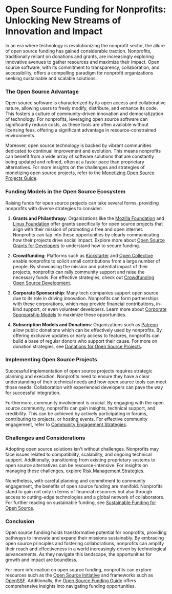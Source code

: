 # Open Source Funding for Nonprofits: Unlocking New Streams of Innovation and Impact

In an era where technology is revolutionizing the nonprofit sector, the allure of open source funding has gained considerable traction. Nonprofits, traditionally reliant on donations and grants, are increasingly exploring innovative avenues to gather resources and maximize their impact. Open source software, with its commitment to transparency, collaboration, and accessibility, offers a compelling paradigm for nonprofit organizations seeking sustainable and scalable solutions.

### The Open Source Advantage

Open source software is characterized by its open access and collaborative nature, allowing users to freely modify, distribute, and enhance its code. This fosters a culture of community-driven innovation and democratization of technology. For nonprofits, leveraging open source software can significantly reduce costs, as these tools are often available without licensing fees, offering a significant advantage in resource-constrained environments.

Moreover, open source technology is backed by vibrant communities dedicated to continual improvement and evolution. This means nonprofits can benefit from a wide array of software solutions that are constantly being updated and refined, often at a faster pace than proprietary alternatives. For more insights on the challenges and strategies of monetizing open source projects, refer to the [Monetizing Open Source Projects Guide](https://www.license-token.com/wiki/monetizing-open-source-projects-guide).

### Funding Models in the Open Source Ecosystem

Raising funds for open source projects can take several forms, providing nonprofits with diverse strategies to consider:

1. **Grants and Philanthropy**: Organizations like the [Mozilla Foundation](https://foundation.mozilla.org/) and [Linux Foundation](https://www.linuxfoundation.org/) offer grants specifically for open source projects that align with their mission of promoting a free and open internet. Nonprofits can tap into these opportunities by clearly communicating how their projects drive social impact. Explore more about [Open Source Grants for Developers](https://www.license-token.com/wiki/open-source-grants-for-developers) to understand how to secure funding.

2. **Crowdfunding**: Platforms such as [Kickstarter](https://www.kickstarter.com/) and [Open Collective](https://opencollective.com/) enable nonprofits to solicit small contributions from a large number of people. By showcasing the mission and potential impact of their projects, nonprofits can rally community support and raise the necessary funds. For effective strategies, check out [Crowdfunding Open Source Development](https://www.license-token.com/wiki/crowdfunding-open-source-development).

3. **Corporate Sponsorship**: Many tech companies support open source due to its role in driving innovation. Nonprofits can form partnerships with these corporations, which may provide financial contributions, in-kind support, or even volunteer developers. Learn more about [Corporate Sponsorship Models](https://www.license-token.com/wiki/corporate-sponsorship-models) to maximize these opportunities.

4. **Subscription Models and Donations**: Organizations such as [Patreon](https://www.patreon.com/) allow public donations which can be effectively used by nonprofits. By offering exclusive updates or early access to features, nonprofits can build a base of regular donors who support their cause. For more on donation strategies, see [Donations for Open Source Projects](https://www.license-token.com/wiki/donations-for-open-source-projects).

### Implementing Open Source Projects

Successful implementation of open source projects requires strategic planning and execution. Nonprofits need to ensure they have a clear understanding of their technical needs and how open source tools can meet those needs. Collaboration with experienced developers can pave the way for successful integration.

Furthermore, community involvement is crucial. By engaging with the open source community, nonprofits can gain insights, technical support, and credibility. This can be achieved by actively participating in forums, contributing to projects, or hosting events. For effective community engagement, refer to [Community Engagement Strategies](https://www.license-token.com/wiki/community-engagement-strategies).

### Challenges and Considerations

Adopting open source solutions isn't without challenges. Nonprofits may face issues related to compatibility, scalability, and ongoing technical support. Additionally, transitioning from existing proprietary systems to open source alternatives can be resource-intensive. For insights on managing these challenges, explore [Risk Management Strategies](https://www.license-token.com/wiki/risk-management-strategies).

Nonetheless, with careful planning and commitment to community engagement, the benefits of open source funding are manifold. Nonprofits stand to gain not only in terms of financial resources but also through access to cutting-edge technologies and a global network of collaborators. For further reading on sustainable funding, see [Sustainable Funding for Open Source](https://www.license-token.com/wiki/sustainable-funding-for-open-source).

### Conclusion

Open source funding holds transformative potential for nonprofits, providing pathways to innovate and expand their missions sustainably. By embracing open source principles and fostering collaborations, nonprofits can amplify their reach and effectiveness in a world increasingly driven by technological advancements. As they navigate this landscape, the opportunities for growth and impact are boundless.

For more information on open source funding, nonprofits can explore resources such as the [Open Source Initiative](https://opensource.org/) and frameworks such as [OpenSSF](https://openssf.org/). Additionally, the [Open Source Funding Guide](https://www.license-token.com/wiki/open-source-funding-guide) offers comprehensive insights into navigating funding opportunities.